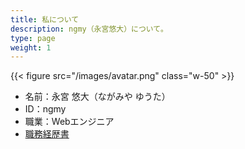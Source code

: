 ```yaml
---
title: 私について
description: ngmy（永宮悠大）について。
type: page
weight: 1
---
```

{{< figure src="/images/avatar.png" class="w-50" >}}

* 名前：永宮 悠大（ながみや ゆうた）
* ID：ngmy
* 職業：Webエンジニア
* [職務経歴書](/resume)
